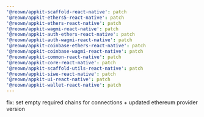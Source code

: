 ```yaml
---
'@reown/appkit-scaffold-react-native': patch
'@reown/appkit-ethers5-react-native': patch
'@reown/appkit-ethers-react-native': patch
'@reown/appkit-wagmi-react-native': patch
'@reown/appkit-auth-ethers-react-native': patch
'@reown/appkit-auth-wagmi-react-native': patch
'@reown/appkit-coinbase-ethers-react-native': patch
'@reown/appkit-coinbase-wagmi-react-native': patch
'@reown/appkit-common-react-native': patch
'@reown/appkit-core-react-native': patch
'@reown/appkit-scaffold-utils-react-native': patch
'@reown/appkit-siwe-react-native': patch
'@reown/appkit-ui-react-native': patch
'@reown/appkit-wallet-react-native': patch
---
```


fix: set empty required chains for connections + updated ethereum provider version
